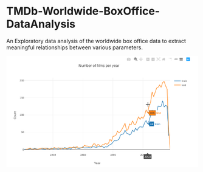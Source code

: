 # TMDb-Worldwide-BoxOffice-DataAnalysis

An Exploratory data analysis of the worldwide box office data to extract meaningful relationships between various parameters.

![Revenue Graph](./revenue.png)

